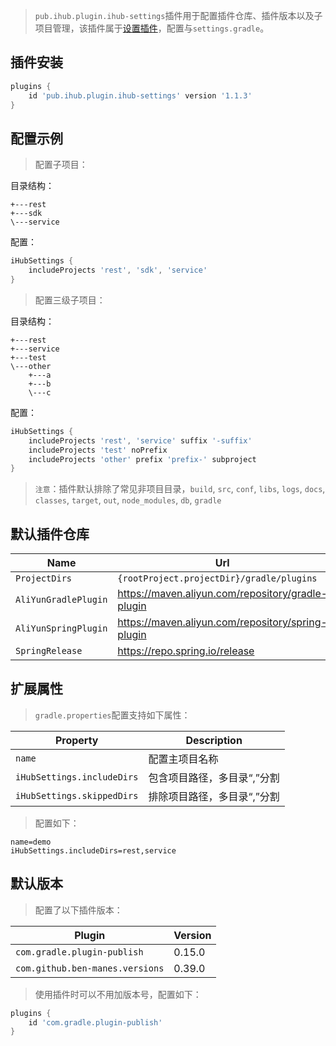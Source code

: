 > `pub.ihub.plugin.ihub-settings`插件用于配置插件仓库、插件版本以及子项目管理，该插件属于[设置插件](https://docs.gradle.org/current/dsl/org.gradle.api.initialization.Settings.html#org.gradle.api.initialization.Settings)，配置与`settings.gradle`。

## 插件安装

```groovy
plugins {
    id 'pub.ihub.plugin.ihub-settings' version '1.1.3'
}
```

## 配置示例

> 配置子项目：

目录结构：

```
+---rest
+---sdk
\---service
```

配置：

```groovy
iHubSettings {
    includeProjects 'rest', 'sdk', 'service'
}
```

> 配置三级子项目：

目录结构：

```
+---rest
+---service
+---test
\---other
    +---a
    +---b
    \---c
```

配置：

```groovy
iHubSettings {
    includeProjects 'rest', 'service' suffix '-suffix'
    includeProjects 'test' noPrefix
    includeProjects 'other' prefix 'prefix-' subproject
}
```

> `注意`：插件默认排除了常见非项目目录，`build`, `src`, `conf`, `libs`, `logs`, `docs`, `classes`, `target`, `out`, `node_modules`, `db`, `gradle`

## 默认插件仓库

| Name | Url |
| --------- | ----------- |
| `ProjectDirs`        | `{rootProject.projectDir}/gradle/plugins`         |
| `AliYunGradlePlugin` | https://maven.aliyun.com/repository/gradle-plugin |
| `AliYunSpringPlugin` | https://maven.aliyun.com/repository/spring-plugin |
| `SpringRelease`      | https://repo.spring.io/release                    |

## 扩展属性

> `gradle.properties`配置支持如下属性：

| Property  | Description |
| --------- | ----------- |
| `name` | 配置主项目名称 |
| `iHubSettings.includeDirs` | 包含项目路径，多目录“,”分割 |
| `iHubSettings.skippedDirs` | 排除项目路径，多目录“,”分割 |

> 配置如下：

```properties
name=demo
iHubSettings.includeDirs=rest,service
```

## 默认版本

> 配置了以下插件版本：

| Plugin   | Version |
| -------- | ------- |
| `com.gradle.plugin-publish`     | 0.15.0 |
| `com.github.ben-manes.versions` | 0.39.0 |

> 使用插件时可以不用加版本号，配置如下：

```groovy
plugins {
    id 'com.gradle.plugin-publish'
}
```